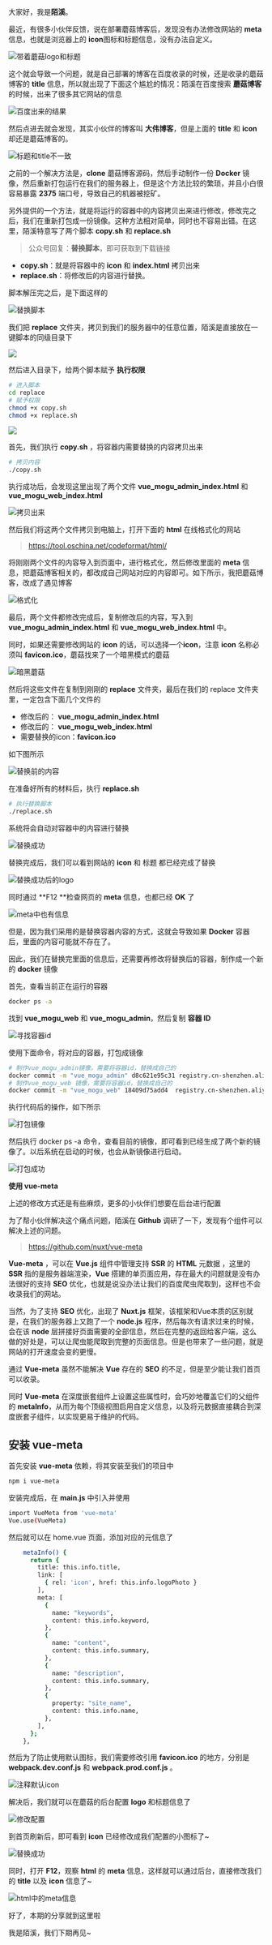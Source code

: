 大家好，我是**陌溪**。

最近，有很多小伙伴反馈，说在部署蘑菇博客后，发现没有办法修改网站的 **meta** 信息，也就是浏览器上的 **icon**图标和标题信息，没有办法自定义。


![带着蘑菇logo和标题](images/image-20211203224410720.png)

这个就会导致一个问题，就是自己部署的博客在百度收录的时候，还是收录的蘑菇博客的 **title** 信息，所以就出现了下面这个尴尬的情况：陌溪在百度搜索 **蘑菇博客** 的时候，出来了很多其它网站的信息


![百度出来的结果](images/image-20211203224402088.png)

然后点进去就会发现，其实小伙伴的博客叫 **大伟博客**，但是上面的 **title** 和 **icon** 却还是蘑菇博客的。


![标题和title不一致](images/image-20211204084353227.png) 

之前的一个解决方法是，**clone** 蘑菇博客源码，然后手动制作一份 **Docker** 镜像，然后重新打包运行在我们的服务器上，但是这个方法比较的繁琐，并且小白很容易暴露 **2375** 端口号，导致自己的机器被挖矿。

另外提供的一个方法，就是将运行的容器中的内容拷贝出来进行修改，修改完之后，我们在重新打包成一份镜像。这种方法相对简单，同时也不容易出错。在这里，陌溪特意写了两个脚本 **copy.sh** 和  **replace.sh** 

> 公众号回复：**替换脚本**，即可获取到下载链接

-  **copy.sh**：就是将容器中的 **icon** 和 **index.html** 拷贝出来
- **replace.sh**：将修改后的内容进行替换。

脚本解压完之后，是下面这样的


![替换脚本](images/image-20211208083002515.png)

我们把 **replace** 文件夹，拷贝到我们的服务器中的任意位置，陌溪是直接放在一键脚本的同级目录下


![](images/image-20211208085908684.png)

然后进入目录下，给两个脚本赋予 **执行权限**

```bash
# 进入脚本
cd replace
# 赋予权限
chmod +x copy.sh
chmod +x replace.sh
```


![](images/image-20211208085946044.png)

首先，我们执行 **copy.sh** ，将容器内需要替换的内容拷贝出来

```bash
# 拷贝内容
./copy.sh
```

执行成功后，会发现这里出现了两个文件 **vue_mogu_admin_index.html** 和 **vue_mogu_web_index.html**


![拷贝出来](images/image-20211208090303083.png)

然后我们将这两个文件拷贝到电脑上，打开下面的 **html** 在线格式化的网站

> https://tool.oschina.net/codeformat/html/

将刚刚两个文件的内容导入到页面中，进行格式化，然后修改里面的 **meta** 信息，把蘑菇博客相关的，都改成自己网站对应的内容即可。如下所示，我把蘑菇博客，改成了遇见博客


![格式化](images/image-20211208092527934.png)

最后，两个文件都修改完成后，复制修改后的内容，写入到  **vue_mogu_admin_index.html** 和 **vue_mogu_web_index.html** 中。

同时，如果还需要修改网站的 **icon** 的话，可以选择一个**icon**，注意 **icon** 名称必须叫  **favicon.ico**，蘑菇找来了一个暗黑模式的蘑菇


![暗黑蘑菇](images/image-20211208092613198.png)

然后将这些文件在复制到刚刚的 **replace** 文件夹，最后在我们的 replace 文件夹里，一定包含下面几个文件的

- 修改后的： **vue_mogu_admin_index.html**
- 修改后的： **vue_mogu_web_index.html**
- 需要替换的icon：**favicon.ico**

如下图所示


![替换前的内容](images/image-20211208092737592.png)

在准备好所有的材料后，执行 **replace.sh**

```bash
# 执行替换脚本
./replace.sh
```

系统将会自动对容器中的内容进行替换


![替换成功](images/image-20211208093025710.png)

替换完成后，我们可以看到网站的 **icon** 和 标题 都已经完成了替换


![替换成功后的logo](images/image-20211208093315085.png)

同时通过 **F12 **检查网页的 **meta** 信息，也都已经 **OK** 了


![meta中也有信息](images/image-20211208093411456.png)

但是，因为我们采用的是替换容器内容的方式，这就会导致如果 **Docker** 容器后，里面的内容可能就不存在了。

因此，我们在替换完里面的信息后，还需要再修改将替换后的容器，制作成一个新的 **docker** 镜像

首先，查看当前正在运行的容器

```bash
docker ps -a 
```

找到 **vue_mogu_web** 和 **vue_mogu_admin**，然后复制 **容器 ID**


![寻找容器id](images/image-20211208093819988.png)

使用下面命令，将对应的容器，打包成镜像

```bash
# 制作vue_mogu_admin镜像，需要将容器id，替换成自己的
docker commit -m "vue_mogu_admin" d8c621e95c31 registry.cn-shenzhen.aliyuncs.com/mogublog/vue_mogu_admin:latest
# 制作vue_mogu_web 镜像，需要将容器id，替换成自己的
docker commit -m "vue_mogu_web" 18409d75add4  registry.cn-shenzhen.aliyuncs.com/mogublog/vue_mogu_web:latest
```

执行代码后的操作，如下所示


![打包镜像](images/image-20211208094100099.png)

然后执行 docker ps  -a  命令，查看目前的镜像，即可看到已经生成了两个新的镜像了。以后系统在启动的时候，也会从新镜像进行启动。


![打包成功](images/image-20211208094226918.png)

**使用 vue-meta**

上述的修改方式还是有些麻烦，更多的小伙伴们想要在后台进行配置

为了帮小伙伴解决这个痛点问题，陌溪在 **Github** 调研了一下，发现有个组件可以解决上述的问题。

> https://github.com/nuxt/vue-meta

**Vue-meta** ，可以在 **Vue.js** 组件中管理支持 **SSR** 的 **HTML** 元数据 ，这里的 **SSR** 指的是服务器端渲染，**Vue** 搭建的单页面应用，存在最大的问题就是没有办法很好的支持 **SEO** 优化，也就是说没办法让我们的百度爬虫爬取到，这样也不会收录我们的网站。

当然，为了支持 **SEO** 优化，出现了 **Nuxt.js** 框架，该框架和Vue本质的区别就是，在我们的服务器上又跑了一个 **node.js** 程序，然后每次有请求过来的时候，会在该 **node** 层拼接好页面需要的全部信息，然后在完整的返回给客户端，这么做的好处是，可以让爬虫能爬取到完整的页面信息。但是也带来了一些问题，就是网站的打开速度会变的更慢。

通过 **Vue-meta** 虽然不能解决 **Vue** 存在的 **SEO** 的不足，但是至少能让我们首页可以收录。

同时 **Vue-meta** 在深度嵌套组件上设置这些属性时，会巧妙地覆盖它们的父组件的 **metaInfo**，从而为每个顶级视图启用自定义信息，以及将元数据直接耦合到深度嵌套子组件，以实现更易于维护的代码。

## 安装 vue-meta

首先安装 **vue-meta** 依赖，将其安装至我们的项目中

```bash
npm i vue-meta
```

安装完成后，在 **main.js** 中引入并使用

```bash
import VueMeta from 'vue-meta'
Vue.use(VueMeta)
```

然后就可以在 home.vue 页面，添加对应的元信息了

```bash
    metaInfo() {
      return {
        title: this.info.title,
        link: [
          { rel: 'icon', href: this.info.logoPhoto }
        ],
        meta: [
          {
            name: "keywords",
            content: this.info.keyword,
          },
          {
            name: "content",
            content: this.info.summary,
          },
          {
            name: "description",
            content: this.info.summary,
          },
          {
            property: "site_name",
            content: this.info.name,
          },
        ],
      };
    },
```

然后为了防止使用默认图标，我们需要修改引用 **favicon.ico** 的地方，分别是 **webpack.dev.conf.js** 和 **webpack.prod.conf.js** 。


![注释默认icon](images/image-20211204083049658.png)

解决后，我们就可以在蘑菇的后台配置 **logo** 和标题信息了


![修改配置](images/image-20211204000621793.png)

到首页刷新后，即可看到 **icon** 已经修改成我们配置的小图标了~


![替换成功](images/image-20211204000704610.png)

同时，打开 **F12**，观察 **html** 的 **meta** 信息，这样就可以通过后台，直接修改我们的 **title** 以及 **icon** 信息了~


![html中的meta信息](images/image-20211204083707979.png)

好了，本期的分享就到这里啦

我是陌溪，我们下期再见~